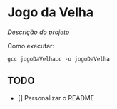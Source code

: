 # Jogo da Velha

_Descrição do projeto_

Como executar:

```
gcc jogoDaVelha.c -o jogoDaVelha
```

## TODO
- [] Personalizar o README